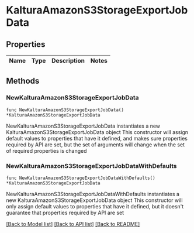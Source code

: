 # KalturaAmazonS3StorageExportJobData

## Properties

Name | Type | Description | Notes
------------ | ------------- | ------------- | -------------

## Methods

### NewKalturaAmazonS3StorageExportJobData

`func NewKalturaAmazonS3StorageExportJobData() *KalturaAmazonS3StorageExportJobData`

NewKalturaAmazonS3StorageExportJobData instantiates a new KalturaAmazonS3StorageExportJobData object
This constructor will assign default values to properties that have it defined,
and makes sure properties required by API are set, but the set of arguments
will change when the set of required properties is changed

### NewKalturaAmazonS3StorageExportJobDataWithDefaults

`func NewKalturaAmazonS3StorageExportJobDataWithDefaults() *KalturaAmazonS3StorageExportJobData`

NewKalturaAmazonS3StorageExportJobDataWithDefaults instantiates a new KalturaAmazonS3StorageExportJobData object
This constructor will only assign default values to properties that have it defined,
but it doesn't guarantee that properties required by API are set


[[Back to Model list]](../README.md#documentation-for-models) [[Back to API list]](../README.md#documentation-for-api-endpoints) [[Back to README]](../README.md)


